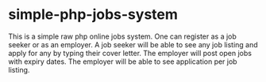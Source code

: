 # simple-php-jobs-system

This is a simple raw php online jobs system.
One can register as a job seeker or as an employer.
A job seeker will be able to see any job listing and apply for any by typing their cover letter.
The employer will post open jobs with expiry dates. The employer will be able to see application per job listing.
